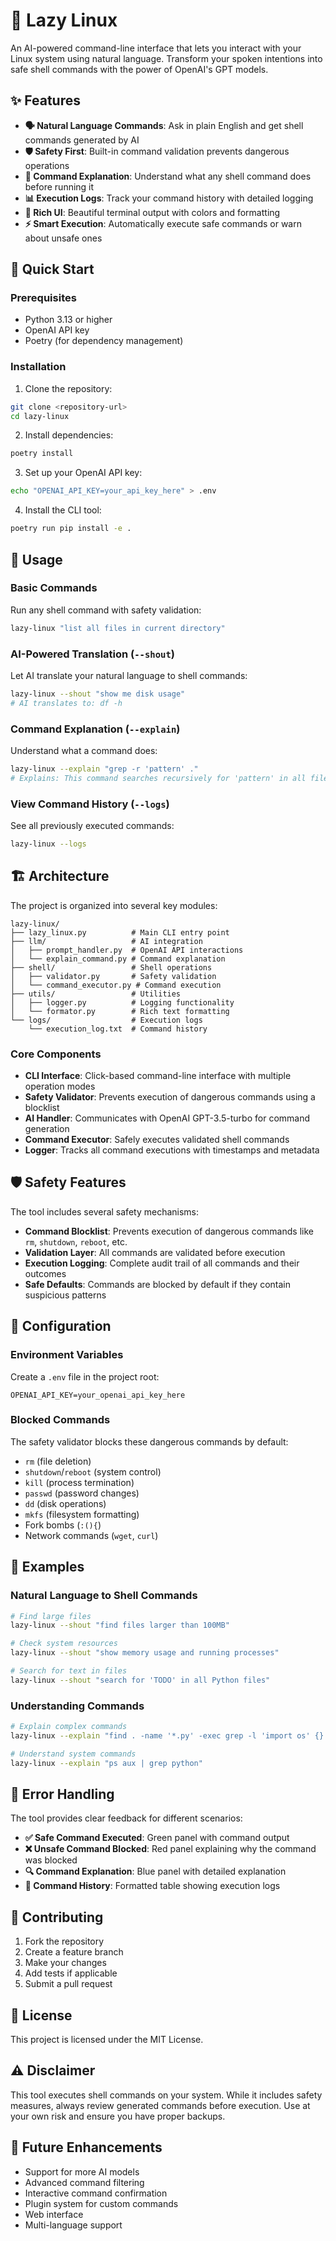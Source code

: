# 🧠 Lazy Linux

An AI-powered command-line interface that lets you interact with your Linux system using natural language. Transform your spoken intentions into safe shell commands with the power of OpenAI's GPT models.

## ✨ Features

- **🗣️ Natural Language Commands**: Ask in plain English and get shell commands generated by AI
- **🛡️ Safety First**: Built-in command validation prevents dangerous operations
- **📖 Command Explanation**: Understand what any shell command does before running it
- **📊 Execution Logs**: Track your command history with detailed logging
- **🎨 Rich UI**: Beautiful terminal output with colors and formatting
- **⚡ Smart Execution**: Automatically execute safe commands or warn about unsafe ones

## 🚀 Quick Start

### Prerequisites

- Python 3.13 or higher
- OpenAI API key
- Poetry (for dependency management)

### Installation

1. Clone the repository:
```bash
git clone <repository-url>
cd lazy-linux
```

2. Install dependencies:
```bash
poetry install
```

3. Set up your OpenAI API key:
```bash
echo "OPENAI_API_KEY=your_api_key_here" > .env
```

4. Install the CLI tool:
```bash
poetry run pip install -e .
```

## 🎯 Usage

### Basic Commands

Run any shell command with safety validation:
```bash
lazy-linux "list all files in current directory"
```

### AI-Powered Translation (`--shout`)

Let AI translate your natural language to shell commands:
```bash
lazy-linux --shout "show me disk usage"
# AI translates to: df -h
```

### Command Explanation (`--explain`)

Understand what a command does:
```bash
lazy-linux --explain "grep -r 'pattern' ."
# Explains: This command searches recursively for 'pattern' in all files...
```

### View Command History (`--logs`)

See all previously executed commands:
```bash
lazy-linux --logs
```

## 🏗️ Architecture

The project is organized into several key modules:

```
lazy-linux/
├── lazy_linux.py          # Main CLI entry point
├── llm/                   # AI integration
│   ├── prompt_handler.py  # OpenAI API interactions
│   └── explain_command.py # Command explanation
├── shell/                 # Shell operations
│   ├── validator.py       # Safety validation
│   └── command_executor.py # Command execution
├── utils/                 # Utilities
│   ├── logger.py          # Logging functionality
│   └── formator.py        # Rich text formatting
└── logs/                  # Execution logs
    └── execution_log.txt  # Command history
```

### Core Components

- **CLI Interface**: Click-based command-line interface with multiple operation modes
- **Safety Validator**: Prevents execution of dangerous commands using a blocklist
- **AI Handler**: Communicates with OpenAI GPT-3.5-turbo for command generation
- **Command Executor**: Safely executes validated shell commands
- **Logger**: Tracks all command executions with timestamps and metadata

## 🛡️ Safety Features

The tool includes several safety mechanisms:

- **Command Blocklist**: Prevents execution of dangerous commands like `rm`, `shutdown`, `reboot`, etc.
- **Validation Layer**: All commands are validated before execution
- **Execution Logging**: Complete audit trail of all commands and their outcomes
- **Safe Defaults**: Commands are blocked by default if they contain suspicious patterns

## 🔧 Configuration

### Environment Variables

Create a `.env` file in the project root:

```env
OPENAI_API_KEY=your_openai_api_key_here
```

### Blocked Commands

The safety validator blocks these dangerous commands by default:
- `rm` (file deletion)
- `shutdown`/`reboot` (system control)
- `kill` (process termination)
- `passwd` (password changes)
- `dd` (disk operations)
- `mkfs` (filesystem formatting)
- Fork bombs (`:(){`)
- Network commands (`wget`, `curl`)

## 📝 Examples

### Natural Language to Shell Commands

```bash
# Find large files
lazy-linux --shout "find files larger than 100MB"

# Check system resources
lazy-linux --shout "show memory usage and running processes"

# Search for text in files
lazy-linux --shout "search for 'TODO' in all Python files"
```

### Understanding Commands

```bash
# Explain complex commands
lazy-linux --explain "find . -name '*.py' -exec grep -l 'import os' {} \;"

# Understand system commands
lazy-linux --explain "ps aux | grep python"
```

## 🚨 Error Handling

The tool provides clear feedback for different scenarios:

- **✅ Safe Command Executed**: Green panel with command output
- **❌ Unsafe Command Blocked**: Red panel explaining why the command was blocked
- **🔍 Command Explanation**: Blue panel with detailed explanation
- **📜 Command History**: Formatted table showing execution logs

## 🤝 Contributing

1. Fork the repository
2. Create a feature branch
3. Make your changes
4. Add tests if applicable
5. Submit a pull request

## 📄 License

This project is licensed under the MIT License.

## ⚠️ Disclaimer

This tool executes shell commands on your system. While it includes safety measures, always review generated commands before execution. Use at your own risk and ensure you have proper backups.

## 🔮 Future Enhancements

- Support for more AI models
- Advanced command filtering
- Interactive command confirmation
- Plugin system for custom commands
- Web interface
- Multi-language support